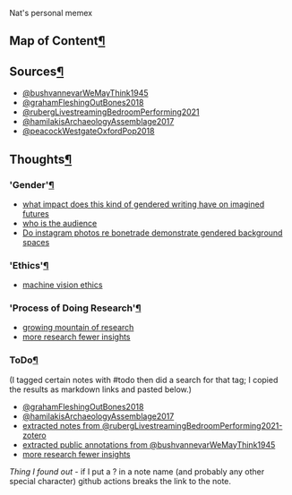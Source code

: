 
Nat's personal memex

## Map of Content[¶](https://natmeng.github.io/Obsedian/#map-of-content "Permanent link")

## Sources[¶](https://natmeng.github.io/Obsedian/#sources "Permanent link")

-   [@bushvannevarWeMayThink1945](https://shawngraham.github.io/hist1900c-demo-memex/sources/%40bushvannevarWeMayThink1945/)
-   [@grahamFleshingOutBones2018](https://shawngraham.github.io/hist1900c-demo-memex/sources/%40grahamFleshingOutBones2018/)
-   [@rubergLivestreamingBedroomPerforming2021](https://shawngraham.github.io/hist1900c-demo-memex/sources/%40rubergLivestreamingBedroomPerforming2021/)
-   [@hamilakisArchaeologyAssemblage2017](https://shawngraham.github.io/hist1900c-demo-memex/sources/%40hamilakisArchaeologyAssemblage2017/)
-   [@peacockWestgateOxfordPop2018](https://shawngraham.github.io/hist1900c-demo-memex/sources/%40peacockWestgateOxfordPop2018/)

## Thoughts[¶](https://natmeng.github.io/Obsedian/#thoughts "Permanent link")

### 'Gender'[¶](https://shawngraham.github.io/hist1900c-demo-memex/#gender "Permanent link")

-   [what impact does this kind of gendered writing have on imagined futures](https://shawngraham.github.io/hist1900c-demo-memex/thoughts/what%20impact%20does%20this%20kind%20of%20gendered%20writing%20have%20on%20imagined%20futures/)
-   [who is the audience](https://shawngraham.github.io/hist1900c-demo-memex/thoughts/who%20is%20the%20audience/)
-   [Do instagram photos re bonetrade demonstrate gendered background spaces](https://shawngraham.github.io/hist1900c-demo-memex/thoughts/Do%20instagram%20photos%20re%20bonetrade%20demonstrate%20gendered%20background%20spaces/)

### 'Ethics'[¶](https://shawngraham.github.io/hist1900c-demo-memex/#ethics "Permanent link")

-   [machine vision ethics](https://shawngraham.github.io/hist1900c-demo-memex/thoughts/machine%20vision%20ethics/)

### 'Process of Doing Research'[¶](https://shawngraham.github.io/hist1900c-demo-memex/#process-of-doing-research "Permanent link")

-   [growing mountain of research](https://shawngraham.github.io/hist1900c-demo-memex/thoughts/growing%20mountain%20of%20research/)
-   [more research fewer insights](https://shawngraham.github.io/hist1900c-demo-memex/thoughts/more%20research%20fewer%20insights/)

### ToDo[¶](https://shawngraham.github.io/hist1900c-demo-memex/#todo "Permanent link")

(I tagged certain notes with #todo then did a search for that tag; I copied the results as markdown links and pasted below.)

-   [@grahamFleshingOutBones2018](https://shawngraham.github.io/hist1900c-demo-memex/sources/%40grahamFleshingOutBones2018/)
-   [@hamilakisArchaeologyAssemblage2017](https://shawngraham.github.io/hist1900c-demo-memex/sources/%40hamilakisArchaeologyAssemblage2017/)
-   [extracted notes from @rubergLivestreamingBedroomPerforming2021-zotero](https://shawngraham.github.io/hist1900c-demo-memex/thoughts/extracted%20notes%20from%20%40rubergLivestreamingBedroomPerforming2021-zotero/)
-   [extracted public annotations from @bushvannevarWeMayThink1945](https://shawngraham.github.io/hist1900c-demo-memex/thoughts/extracted%20public%20annotations%20from%20%40bushvannevarWeMayThink1945/)
-   [more research fewer insights](https://shawngraham.github.io/hist1900c-demo-memex/thoughts/more%20research%20fewer%20insights/)

_Thing I found out_ - if I put a ? in a note name (and probably any other special character) github actions breaks the link to the note.
